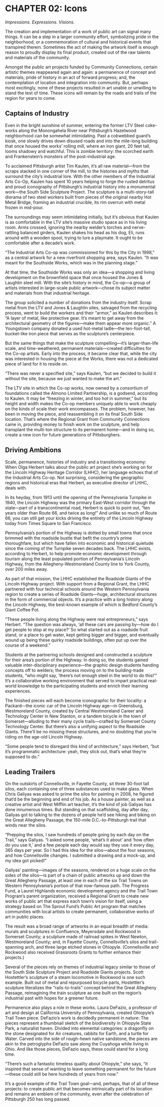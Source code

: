 # CHAPTER 02: Icons

_Impressions. Expressions. Visions._

The creation and implementation of a work of public art can signal many things. It can be a step in a larger community effort, symbolizing pride in the neighborhood, or a commemoration of cultural and historical events that transpired therein. Sometimes the act of making the artwork itself is enough reason to proudly display its final product, created out of the raw talents and materials of the community.

Amongst the public art projects funded by Community Connections, certain artistic themes reappeared again and again: a permanence of concept and materials; pride of history in an act of forward progress; and, the contemplation of location and integration into community. But, perhaps most excitingly, none of these projects resulted in art unable or unwilling to stand the test of time. These icons will remain by the roads and trails of the region for years to come.

## Captains of Industry

Even in the bright sunshine of summer, entering the former LTV Steel coke-works along the Monongahela River near Pittsburgh’s Hazelwood neighborhood can be somewhat intimidating. Past a cobwebbed guard’s kiosk, one slowly drives down disused roads and into the mile-long building that once housed the works’ rolling mill, where an iron giant, 20 feet tall, looms shadowy and watchful. This is zombie territory: the scorched earth and Frankenstein’s monsters of the post-industrial age.

To acclaimed Pittsburgh artist Tim Kaulen, it’s all raw material—from the scraps stacked in one corner of the mill, to the histories and myths that surround the city’s industrial lore. With the other members of the Industrial Arts Co-Op, Kaulen has spent 10 years helping to forge the rusted detritus and proud iconography of Pittsburgh’s industrial history into a monumental work—the South Side Sculpture Project. The sculpture is a multi-story-tall diorama of two steel workers built from pieces of the original nearby Hot Metal Bridge, framing an industrial crucible, its rim overrun with metal frozen in mid-pour.

The surroundings may seem intimidating initially, but it’s obvious that Kaulen is as comfortable in the LTV site’s massive studio space as in his living room. Arms crossed, ignoring the nearby welder’s torches and nerve-rattling balanced girders, Kaulen shakes his head as his dog, Eli, runs around with a wooden spool, trying to lure a playmate. It ought to be comfortable after a decade’s work.

“The Industrial Arts Co-op was commissioned for this by the City in 1998,” as a central artwork for a new riverfront shopping area, says Kaulen. “It was meant for the Southside Works, which was in the planning stage.”

At that time, the Southside Works was only an idea—a shopping and living development on the brownfield space that once housed the Jones &amp; Laughlin steel mill. With the site’s history in mind, the Co-op—a group of artists interested in large-scale public artwork—chose its subject matter and materials from that industrial heritage.

The group solicited a number of donations from the industry itself. Scrap metal from the LTV and Jones &amp; Laughlin sites, salvaged from the recycling process, went to build the workers and their “armor,” as Kaulen describes it: “A layer of metal, like protective gear. It’s meant to get away from the architectural geometry of the figures—make them appear more organic.” A Youngstown company donated a used hot-metal ladle—the ten-foot-tall, bucket-like iron piece that serves as the sculpture’s centerpiece.

But the same things that make the sculpture compelling—it’s larger-than-life scale, and time-weathered, permanent materials—created difficulties for the Co-op artists. Early into the process, it became clear that, while the city was interested in housing the piece at the Works, there was not a dedicated piece of land for it to reside on.

“There was never a specified site,” says Kaulen, “but we decided to build it without the site, because we just wanted to make the art.”

The LTV site in which the Co-op works, now owned by a consortium of foundations called the Almono Limited Partnership, is a godsend, according to Kaulen. It may be “freezing in winter, and too hot in summer,” but its height and width makes the Co-op members uniquely able to work cheaply on the kinds of scale their work encompasses. The problem, however, has been in moving the piece, and reassembling it on its final South Side location. That’s where the Regional Grant from Community Connections came in, providing money to finish work on the sculpture, and help transplant the multi-ton structure to its permanent home—and in doing so, create a new icon for future generations of Pittsburghers.

## Driving Ambitions

Scale, permanence, histories of industry and a transitioning economy: When Olga Herbert talks about the public art project she’s working on for the Lincoln Highway Heritage Corridor (LHHC), her language echoes that of the Industrial Arts Co-op. Not surprising, considering the geographic regions and historical eras that Herbert, as executive director of LHHC, deals with.

In its heyday, from 1913 until the opening of the Pennsylvania Turnpike in 1940, the Lincoln Highway was the primary East-West corridor through the state—part of a transcontinental road, Herbert is quick to point out, “ten years older than Route 66, and twice as long!” And unlike so much of Route 66, you can still get your kicks driving the entirety of the Lincoln Highway today from Times Square to San Francisco.

Pennsylvania’s portion of the Highway is dotted by small towns that once brimmed with the roadside bustle that befit the country’s prime thoroughfare, but which have fallen into economic and historical quietude since the coming of the Turnpike seven decades back. The LHHC exists, according to Herbert, to help promote economic development through tourism along the least populated portion of Pennsylvania’s Lincoln Highway, from the Allegheny-Westmoreland County line to York County, over 200 miles away.

As part of that mission, the LHHC established the Roadside Giants of the Lincoln Highway project. With support from a Regional Grant, the LHHC partnered with four technical schools around the Western Pennsylvania region to create a series of Roadside Giants—huge, architectural structures in the form of commercial objects. It’s a practice with a long history along the Lincoln Highway, the best-known example of which is Bedford County’s Giant Coffee Pot.

“These people living along the Highway were real entrepreneurs,” says Herbert. “The question was always, ‘all these cars are passing by—how do I get people to stop at my place?’ So what started out as a roadside fruit stand, or a place to get water, kept getting bigger and bigger, and eventually wound up being these quirky roadside buildings, often put up over the course of a weekend.”

Students at the partnering schools designed and constructed a sculpture for their area’s portion of the Highway. In doing so, the students gained valuable inter-disciplinary experience—the graphic design students handing concepts off to welders; the process moving on to the building-trade students, “who might say, ‘there’s not enough steel in the world to do this!’” It’s a collaborative working environment that served to impart practical real-world knowledge to the participating students and enrich their learning experiences.

The finished pieces will each become iconographic for their locality: a Packard—the iconic car of the Lincoln Highway age—in Greensburg, Westmoreland County, created by Central Westmoreland Career and Technology Center in New Stanton, or a tandem bicycle in the town of Somerset—alluding to their many cycle trails—crafted by Somerset County Technology Center. But there’s also a unifying aspect to the Roadside Giants. There’ll be no missing these structures, and no doubting that you’re riding on the age-old Lincoln Highway.

“Some people tend to disregard this kind of architecture,” says Herbert, “but it’s programmatic architecture: yeah, they stick out, that’s what they’re supposed to do.”

## Leading Trailers

On the outskirts of Connellsville, in Fayette County, sit three 30-foot tall silos, each containing one of three substances used to make glass. When Chris Galiyas was asked to prime the silos for painting in 2008, he figured that’d be the beginning and end of his job. As a house painter, as well as a creative artist and West Mifflin art teacher, it’s the kind of job Galiyas has done innumerous times. But standing on that scaffolding, day after day, Galiyas got to talking to the dozens of people he’d see hiking and biking on the Great Allegheny Passage, the 150-mile D.C.-to-Pittsburgh trail that winds near the silos.

“Prepping the silos, I saw hundreds of people going by each day on the Trail,” says Galiyas. “I asked some people, ‘what’s it about’ and ‘how often do you use it,’ and a few people each day would say they use it every day, 365 days per year. So I had this idea for the silos—about the four seasons, and how Connellsville changes. I submitted a drawing and a mock-up, and my idea got picked!”

Galiyas’ painting—images of the seasons, rendered on a huge scale on the sides of the silos—is part of a chain of public artworks up and down the Great Allegheny Passage, at least one in each of the six Trail Towns on Western Pennsylvania’s portion of that now-famous path. The Progress Fund, a Laurel Highlands economic development agency and the Trail Town Program’s parent organization, received a Regional Grant to create new works of public art that express each town’s vision for itself, using a strategy based on The Sprout Fund’s Public Art program that matches communities with local artists to create permanent, collaborative works of art in public places.

The result was a broad range of artworks in an equal breadth of media: murals and sculptures in Confluence, Meyersdale and Rockwood in Somerset County; a sculpture made of railroad spikes in West Newton, Westmoreland County; and, in Fayette County, Connellsville’s silos and trail-spanning arch, and three large etched stones in Ohiopyle. (Connellsville and Rockwood also received Grassroots Grants to further enhance their projects.)

Several of the pieces rely on themes of industrial legacy similar to those of the South Side Sculpture Project and Roadside Giants projects. Scott Hostettler’s sculpture of a steam locomotive in Rockwood is one such example. Built out of metal and repurposed bicycle parts, Hostettler’s sculpture literalizes the “rails-to-trails” concept behind the Great Allegheny Passage, reimagining the train sculpture as one built on the region’s industrial past with hopes for a greener future.

Permanence also plays a role in these works. Laura DeFazio, a professor of art and design at California University of Pennsylvania, created Ohiopyle’s Trail Town piece. DeFazio’s work is decidedly permanent in nature: The pieces represent a thumbnail sketch of the biodiversity in Ohiopyle State Park, a naturalist haven. Divided into elemental categories: a dragonfly on the stone designated for Air creatures, rabbits for Earth, and a turtle for Water. Carved into the side of rough-hewn native sandstone, the pieces are akin to the petroglyphs DeFazio saw along the Cuyahoga while living in Ohio. And like those pieces, DeFazio says, these could stand for a long time.

“There’s such a fantastic timeless quality about Ohiopyle,” she says, “it inspired that sense of wanting to leave something permanent for the future—these could still be here hundreds of years from now.”

It’s a good example of the Trail Town goal—and, perhaps, that of all of these projects: to create public art that becomes intrinsically part of its location and remains an emblem of the community, even after the celebration of Pittsburgh 250 has long passed.
